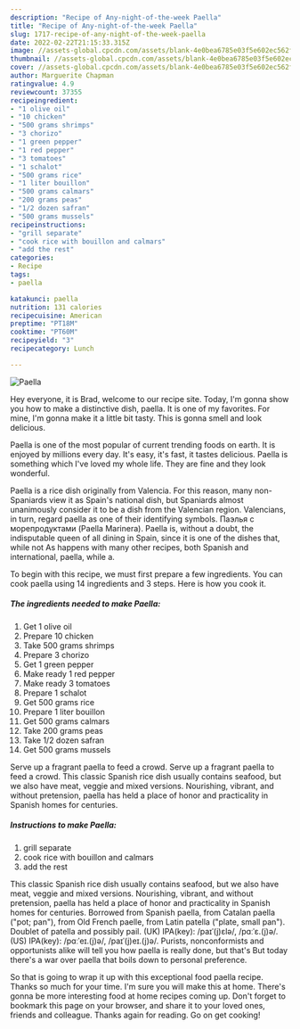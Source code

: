 ```yaml
---
description: "Recipe of Any-night-of-the-week Paella"
title: "Recipe of Any-night-of-the-week Paella"
slug: 1717-recipe-of-any-night-of-the-week-paella
date: 2022-02-22T21:15:33.315Z
image: //assets-global.cpcdn.com/assets/blank-4e0bea6785e03f5e602ec562f230caae08da540cada707380b4fe1bbebba43da.png
thumbnail: //assets-global.cpcdn.com/assets/blank-4e0bea6785e03f5e602ec562f230caae08da540cada707380b4fe1bbebba43da.png
cover: //assets-global.cpcdn.com/assets/blank-4e0bea6785e03f5e602ec562f230caae08da540cada707380b4fe1bbebba43da.png
author: Marguerite Chapman
ratingvalue: 4.9
reviewcount: 37355
recipeingredient:
- "1 olive oil"
- "10 chicken"
- "500 grams shrimps"
- "3 chorizo"
- "1 green pepper"
- "1 red pepper"
- "3 tomatoes"
- "1 schalot"
- "500 grams rice"
- "1 liter bouillon"
- "500 grams calmars"
- "200 grams peas"
- "1/2 dozen safran"
- "500 grams mussels"
recipeinstructions:
- "grill separate"
- "cook rice with bouillon and calmars"
- "add the rest"
categories:
- Recipe
tags:
- paella

katakunci: paella 
nutrition: 131 calories
recipecuisine: American
preptime: "PT18M"
cooktime: "PT60M"
recipeyield: "3"
recipecategory: Lunch

---
```



![Paella](//assets-global.cpcdn.com/assets/blank-4e0bea6785e03f5e602ec562f230caae08da540cada707380b4fe1bbebba43da.png)

Hey everyone, it is Brad, welcome to our recipe site. Today, I'm gonna show you how to make a distinctive dish, paella. It is one of my favorites. For mine, I'm gonna make it a little bit tasty. This is gonna smell and look delicious.

Paella is one of the most popular of current trending foods on earth. It is enjoyed by millions every day. It's easy, it's fast, it tastes delicious. Paella is something which I've loved my whole life. They are fine and they look wonderful.

Paella is a rice dish originally from Valencia. For this reason, many non-Spaniards view it as Spain&#39;s national dish, but Spaniards almost unanimously consider it to be a dish from the Valencian region. Valencians, in turn, regard paella as one of their identifying symbols. Паэлья с морепродуктами (Paella Marinera). Paella is, without a doubt, the indisputable queen of all dining in Spain, since it is one of the dishes that, while not As happens with many other recipes, both Spanish and international, paella, while a.


To begin with this recipe, we must first prepare a few ingredients. You can cook paella using 14 ingredients and 3 steps. Here is how you cook it.

<!--inarticleads1-->

##### The ingredients needed to make Paella:

1. Get 1 olive oil
1. Prepare 10 chicken
1. Take 500 grams shrimps
1. Prepare 3 chorizo
1. Get 1 green pepper
1. Make ready 1 red pepper
1. Make ready 3 tomatoes
1. Prepare 1 schalot
1. Get 500 grams rice
1. Prepare 1 liter bouillon
1. Get 500 grams calmars
1. Take 200 grams peas
1. Take 1/2 dozen safran
1. Get 500 grams mussels


Serve up a fragrant paella to feed a crowd. Serve up a fragrant paella to feed a crowd. This classic Spanish rice dish usually contains seafood, but we also have meat, veggie and mixed versions. Nourishing, vibrant, and without pretension, paella has held a place of honor and practicality in Spanish homes for centuries. 

<!--inarticleads2-->

##### Instructions to make Paella:

1. grill separate
1. cook rice with bouillon and calmars
1. add the rest


This classic Spanish rice dish usually contains seafood, but we also have meat, veggie and mixed versions. Nourishing, vibrant, and without pretension, paella has held a place of honor and practicality in Spanish homes for centuries. Borrowed from Spanish paella, from Catalan paella (&#34;pot; pan&#34;), from Old French paelle, from Latin patella (&#34;plate, small pan&#34;). Doublet of patella and possibly pail. (UK) IPA(key): /paɪˈ(j)ɛlə/, /pɑːˈɛ.(j)ə/. (US) IPA(key): /pɑːˈeɪ.(j)ə/, /paɪˈ(j)eɪ.(j)ə/. Purists, nonconformists and opportunists alike will tell you how paella is really done, but that&#39;s But today there&#39;s a war over paella that boils down to personal preference. 

So that is going to wrap it up with this exceptional food paella recipe. Thanks so much for your time. I'm sure you will make this at home. There's gonna be more interesting food at home recipes coming up. Don't forget to bookmark this page on your browser, and share it to your loved ones, friends and colleague. Thanks again for reading. Go on get cooking!
